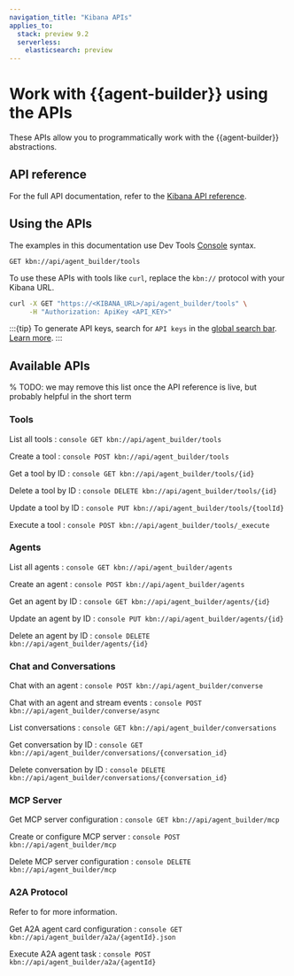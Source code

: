 ```yaml
---
navigation_title: "Kibana APIs"
applies_to:
  stack: preview 9.2
  serverless:
    elasticsearch: preview
---
```


# Work with {{agent-builder}} using the APIs

These APIs allow you to programmatically work with the {{agent-builder}} abstractions.

## API reference

For the full API documentation, refer to the [Kibana API reference](https://www.elastic.co/docs/api/doc/kibana/).

## Using the APIs

The examples in this documentation use Dev Tools [Console](/explore-analyze/query-filter/tools/console.md) syntax.
```console
GET kbn://api/agent_builder/tools
```

To use these APIs with tools like `curl`, replace the `kbn://` protocol with your Kibana URL.

 
```bash
curl -X GET "https://<KIBANA_URL>/api/agent_builder/tools" \
     -H "Authorization: ApiKey <API_KEY>"
```
:::{tip}
To generate API keys, search for `API keys` in the [global search bar](/explore-analyze/find-and-organize/find-apps-and-objects.md).
[Learn more](https://www.elastic.co/docs/solutions/search/search-connection-details).
:::

## Available APIs
% TODO: we may remove this list once the API reference is live, but probably helpful in the short term

### Tools

List all tools
:   ```console
    GET kbn://api/agent_builder/tools
    ```

Create a tool
:   ```console
    POST kbn://api/agent_builder/tools
    ```

Get a tool by ID
:   ```console
    GET kbn://api/agent_builder/tools/{id}
    ```

Delete a tool by ID
:   ```console
    DELETE kbn://api/agent_builder/tools/{id}
    ```

Update a tool by ID
:   ```console
    PUT kbn://api/agent_builder/tools/{toolId}
    ```

Execute a tool
:   ```console
    POST kbn://api/agent_builder/tools/_execute
    ```

### Agents

List all agents
:   ```console
    GET kbn://api/agent_builder/agents
    ```

Create an agent
:   ```console
    POST kbn://api/agent_builder/agents
    ```

Get an agent by ID
:   ```console
    GET kbn://api/agent_builder/agents/{id}
    ```

Update an agent by ID
:   ```console
    PUT kbn://api/agent_builder/agents/{id}
    ```

Delete an agent by ID
:   ```console
    DELETE kbn://api/agent_builder/agents/{id}
    ```

### Chat and Conversations

Chat with an agent
:   ```console
    POST kbn://api/agent_builder/converse
    ```

Chat with an agent and stream events
:   ```console
    POST kbn://api/agent_builder/converse/async
    ```

List conversations
:   ```console
    GET kbn://api/agent_builder/conversations
    ```

Get conversation by ID
:   ```console
    GET kbn://api/agent_builder/conversations/{conversation_id}
    ```

Delete conversation by ID
:   ```console
    DELETE kbn://api/agent_builder/conversations/{conversation_id}
    ```

### MCP Server

Get MCP server configuration
:   ```console
    GET kbn://api/agent_builder/mcp
    ```

Create or configure MCP server
:   ```console
    POST kbn://api/agent_builder/mcp
    ```

Delete MCP server configuration
:   ```console
    DELETE kbn://api/agent_builder/mcp
    ```

### A2A Protocol

Refer to [](a2a-server.md) for more information.

Get A2A agent card configuration
:   ```console
    GET kbn://api/agent_builder/a2a/{agentId}.json
    ```

Execute A2A agent task
:   ```console
    POST kbn://api/agent_builder/a2a/{agentId}
    ```

